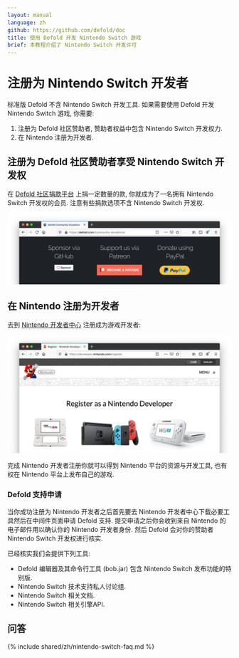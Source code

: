 ```yaml
---
layout: manual
language: zh
github: https://github.com/defold/doc
title: 使用 Defold 开发 Nintendo Switch 游戏
brief: 本教程介绍了 Nintendo Switch 开发许可
---
```


# 注册为 Nintendo Switch 开发者

标准版 Defold 不含 Nintendo Switch 开发工具. 如果需要使用 Defold 开发 Nintendo Switch 游戏, 你需要:

1. 注册为 Defold 社区赞助者, 赞助者权益中包含 Nintendo Switch 开发权力.
2. 在 Nintendo 注册为开发者.


## 注册为 Defold 社区赞助者享受 Nintendo Switch 开发权

在 [Defold 社区捐款平台](/community-donations/) 上捐一定数量的款, 你就成为了一名拥有 Nintendo Switch 开发权的会员. 注意有些捐款选项不含 Nintendo Switch 开发权.

![](/manuals/images/nintendo-switch/register-defold.png)

## 在 Nintendo 注册为开发者

去到 [Nintendo 开发者中心](https://developer.nintendo.com/register) 注册成为游戏开发者:

![](/manuals/images/nintendo-switch/register-nintendo.png)

完成 Nintendo 开发者注册你就可以得到 Nintendo 平台的资源与开发工具, 也有权在 Nintendo 平台上发布自己的游戏.


### Defold 支持申请

当你成功注册为 Nintendo 开发者之后首先要去 Nintendo 开发者中心下载必要工具然后在中间件页面申请 Defold 支持. 提交申请之后你会收到来自 Nintendo 的电子邮件用以确认你的 Nintendo 开发者身份. 然后 Defold 会对你的赞助者 Nintendo Switch 开发权进行核实.

已经核实我们会提供下列工具:

* Defold 编辑器及其命令行工具 (bob.jar) 包含 Nintendo Switch 发布功能的特别版.
* Nintendo Switch 技术支持私人讨论组.
* Nintendo Switch 相关文档.
* Nintendo Switch 相关引擎API.


## 问答
{% include shared/zh/nintendo-switch-faq.md %}
